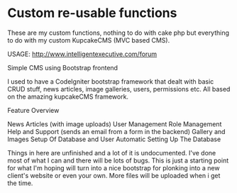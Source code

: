 Custom re-usable functions
===========

These are my custom functions, nothing to do with cake php but everything to do with my custom KupcakeCMS (MVC based CMS).


USAGE: http://www.intelligentexecutive.com/forum


Simple CMS using Bootstrap frontend


I used to have a CodeIgniter bootstrap framework that dealt with basic CRUD stuff, news articles, image galleries, users, permissions etc. All based on the amazing kupcakeCMS framework.

Feature Overview

News Articles (with image uploads)
User Management
Role Management
Help and Support (sends an email from a form in the backend)
Gallery and Images
Setup Of Database and User Automatic
Setting Up The Database


Things in here are unfinished and a lot of it is undocumented. I've done most of what I can and there will be lots of bugs. This is just a starting point for what I'm hoping will turn into a nice bootstrap for plonking into a new client's website or even your own.
More files will be uploaded when i get the time.
